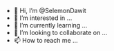 - 👋 Hi, I’m @SelemonDawit
- 👀 I’m interested in ...
- 🌱 I’m currently learning ...
- 💞️ I’m looking to collaborate on ...
- 📫 How to reach me ...

<!---
SelemonDawit/SelemonDawit is a ✨ special ✨ repository because its `README.md` (this file) appears on your GitHub profile.
You can click the Preview link to take a look at your changes.
--->
